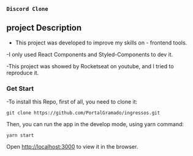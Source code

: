 ### `Discord Clone`

## project Description

- This project was developed to improve my skills on - frontend tools. 

-I only used React Components and Styled-Components to dev it.

-This project was showed by Rocketseat on youtube, and I tried to reproduce it.

### Get Start

-To install this Repo, first of all, you need to clone it:

`git clone https://github.com/PortalGramado/ingressos.git`

Then, you can run the app in the develop mode, using yarn command:

`yarn start`

Open [http://localhost:3000](http://localhost:3000) to view it in the browser.